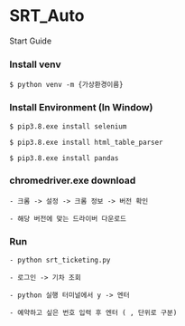 # SRT_Auto

Start Guide

### Install venv
```
$ python venv -m {가상환경이름}
```

### Install Environment (In Window)
```
$ pip3.8.exe install selenium 

$ pip3.8.exe install html_table_parser 

$ pip3.8.exe install pandas
```

### chromedriver.exe download 
```
- 크롬 -> 설정 -> 크롬 정보 -> 버전 확인

- 해당 버전에 맞는 드라이버 다운로드
```

### Run 
```
- python srt_ticketing.py

- 로그인 -> 기차 조회 

- python 실행 터미널에서 y -> 엔터

- 예약하고 싶은 번호 입력 후 엔터 ( , 단위로 구분)
```
